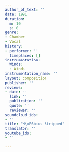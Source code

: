 ```yaml
---
author_of_text: ''
date: 1991
duration:
  m: 10
  s: 0
genre:
- Chamber
- Vocal
history:
- performer: ''
  timeplaces: []
instrumentation:
  Winds:
  - Winds
instrumentation_name: ''
layout: composition
publisher: ''
reviews:
- date: ''
  link: ''
  publication: ''
  quote: ''
  reviewer: ''
soundcloud_ids:
- ''
title: "M\xF6bius Stripped"
translator: ''
youtube_ids:
- ''

---
```

